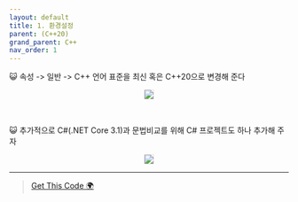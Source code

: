 ```yaml
---
layout: default
title: 1. 환경설정
parent: (C++20)
grand_parent: C++
nav_order: 1
---
```


😺 속성 -> 일반 -> C++ 언어 표준을 최신 혹은 C++20으로 변경해 준다

<p align="center">
  <img src="https://taehyungs-programming-blog.github.io/blog/assets/images/cpp/cpp20/cpp20-1-1.png" style="border-radius:5%;border:1px solid #e6e1e8"/>
</p>

<br>

😺 추가적으로 C#(.NET Core 3.1)과 문법비교를 위해 C# 프로젝트도 하나 추가해 주자

<p align="center">
  <img src="https://taehyungs-programming-blog.github.io/blog/assets/images/cpp/cpp20/cpp20-1-2.png" style="border-radius:5%;border:1px solid #e6e1e8"/>
</p>

---

> [Get This Code 🌍](https://github.com/EasyCoding-7/cpp20example)
